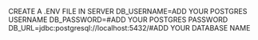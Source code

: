 CREATE A .ENV FILE IN SERVER
DB_USERNAME=ADD YOUR POSTGRES USERNAME
DB_PASSWORD=#ADD YOUR POSTGRES PASSWORD
DB_URL=jdbc:postgresql://localhost:5432/#ADD YOUR DATABASE NAME

